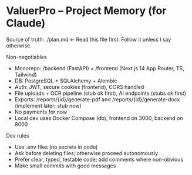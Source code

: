 # ValuerPro – Project Memory (for Claude)

Source of truth: ./plan.md  ← Read this file first. Follow it unless I say otherwise.

Non-negotiables
- Monorepo: /backend (FastAPI) + /frontend (Next.js 14 App Router, TS, Tailwind)
- DB: PostgreSQL + SQLAlchemy + Alembic
- Auth: JWT, secure cookies (frontend), CORS handled
- File uploads + OCR pipeline (stub ok first), AI endpoints (stubs ok first)
- Exports: /reports/{id}/generate-pdf and /reports/{id}/generate-docx (implement later; stub now)
- No payments for now
- Local dev uses Docker Compose (db), frontend on 3000, backend on 8000

Dev rules
- Use .env files (no secrets in code)
- Ask before deleting files; otherwise proceed autonomously
- Prefer clear, typed, testable code; add comments where non-obvious
- Make small commits with good messages
